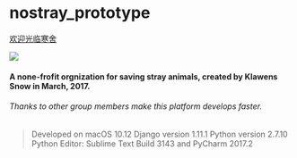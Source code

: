 # nostray_prototype
[欢迎光临寒舍](http://github.com/klawens)

![](http://ww3.sinaimg.cn/large/6af89bc8gw1f8stov4xdyj204u05it8j.jpg)

#### A none-frofit orgnization for saving stray animals, created by Klawens Snow in March, 2017.
###### Thanks to other group members make this platform develops faster.
> Developed on macOS 10.12
> Django version 1.11.1
> Python version 2.7.10
> Python Editor: Sublime Text Build 3143 and PyCharm 2017.2